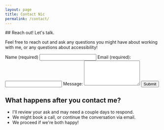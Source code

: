 ```yaml
---
layout: page
title: Contact Nic
permalink: /contact/
---
```


<div class="grid-reflow">
  <img src="/img/nic-temp.png" alt="">

  <div>
    ## Reach out! Let's talk.

Feel free to reach out and ask any questions you might have about working with me, or any questions about accessibility!

<form action="https://usebasin.com/f/f369a9edd4dd" method="POST">
    <label for="name" autocomplete="on">Name (required)</label>
    <input type="text" id="name" name="name" required="">
     <label for="email" autocomplete="on">Email (required):</label>
   <input type="email" id="email" name="email" aria-required="true">
    <label for="msg">Message:</label>
    <textarea id="msg" name="msg" rows="5" cols="20"></textarea>
   <input type="submit" value="Submit">
</form>
  </div>
</div>



## What happens after you contact me?

* I'll review your ask and may need a couple days to respond.
* We might book a call, or continue the conversation via email.
* We proceed if we're both happy!

